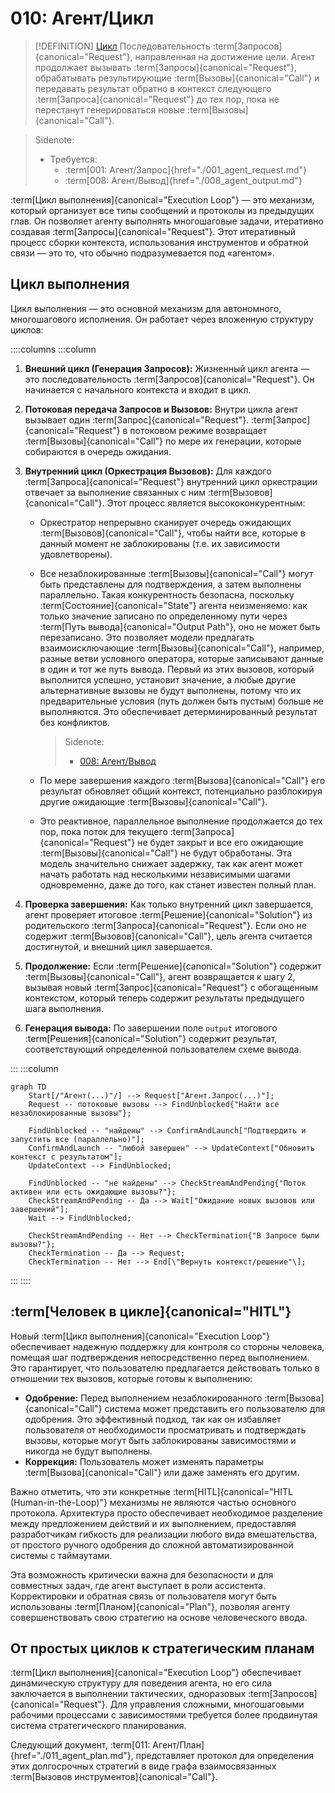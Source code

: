 # 010: Агент/Цикл

> [!DEFINITION] [Цикл](./000_glossary.md)
> Последовательность :term[Запросов]{canonical="Request"}, направленная на достижение цели. Агент продолжает вызывать :term[Запросы]{canonical="Request"}, обрабатывать результирующие :term[Вызовы]{canonical="Call"} и передавать результат обратно в контекст следующего :term[Запроса]{canonical="Request"} до тех пор, пока не перестанут генерироваться новые :term[Вызовы]{canonical="Call"}.

> Sidenote:
> - Требуется:
>   - :term[001: Агент/Запрос]{href="./001_agent_request.md"}
>   - :term[008: Агент/Вывод]{href="./008_agent_output.md"}

:term[Цикл выполнения]{canonical="Execution Loop"} — это механизм, который организует все типы сообщений и протоколы из предыдущих глав. Он позволяет агенту выполнять многошаговые задачи, итеративно создавая :term[Запросы]{canonical="Request"}. Этот итеративный процесс сборки контекста, использования инструментов и обратной связи — это то, что обычно подразумевается под «агентом».

## Цикл выполнения

Цикл выполнения — это основной механизм для автономного, многошагового исполнения. Он работает через вложенную структуру циклов:

::::columns
:::column

1.  **Внешний цикл (Генерация Запросов):** Жизненный цикл агента — это последовательность :term[Запросов]{canonical="Request"}. Он начинается с начального контекста и входит в цикл.
2.  **Потоковая передача Запросов и Вызовов:** Внутри цикла агент вызывает один :term[Запрос]{canonical="Request"}. :term[Запрос]{canonical="Request"} в потоковом режиме возвращает :term[Вызовы]{canonical="Call"} по мере их генерации, которые собираются в очередь ожидания.
3.  **Внутренний цикл (Оркестрация Вызовов):** Для каждого :term[Запроса]{canonical="Request"} внутренний цикл оркестрации отвечает за выполнение связанных с ним :term[Вызовов]{canonical="Call"}. Этот процесс является высококонкурентным:
    - Оркестратор непрерывно сканирует очередь ожидающих :term[Вызовов]{canonical="Call"}, чтобы найти все, которые в данный момент не заблокированы (т.е. их зависимости удовлетворены).
    - Все незаблокированные :term[Вызовы]{canonical="Call"} могут быть представлены для подтверждения, а затем выполнены параллельно. Такая конкурентность безопасна, поскольку :term[Состояние]{canonical="State"} агента неизменяемо: как только значение записано по определенному пути через :term[Путь вывода]{canonical="Output Path"}, оно не может быть перезаписано. Это позволяет модели предлагать взаимоисключающие :term[Вызовы]{canonical="Call"}, например, разные ветви условного оператора, которые записывают данные в один и тот же путь вывода. Первый из этих вызовов, который выполнится успешно, установит значение, а любые другие альтернативные вызовы не будут выполнены, потому что их предварительные условия (путь должен быть пустым) больше не выполняются. Это обеспечивает детерминированный результат без конфликтов.

      > Sidenote:
      > - [008: Агент/Вывод](./008_agent_output.md)

    - По мере завершения каждого :term[Вызова]{canonical="Call"} его результат обновляет общий контекст, потенциально разблокируя другие ожидающие :term[Вызовы]{canonical="Call"}.
    - Это реактивное, параллельное выполнение продолжается до тех пор, пока поток для текущего :term[Запроса]{canonical="Request"} не будет закрыт и все его ожидающие :term[Вызовы]{canonical="Call"} не будут обработаны. Эта модель значительно снижает задержку, так как агент может начать работать над несколькими независимыми шагами одновременно, даже до того, как станет известен полный план.

4.  **Проверка завершения:** Как только внутренний цикл завершается, агент проверяет итоговое :term[Решение]{canonical="Solution"} из родительского :term[Запроса]{canonical="Request"}. Если оно не содержит :term[Вызовов]{canonical="Call"}, цель агента считается достигнутой, и внешний цикл завершается.
5.  **Продолжение:** Если :term[Решение]{canonical="Solution"} содержит :term[Вызовы]{canonical="Call"}, агент возвращается к шагу 2, вызывая новый :term[Запрос]{canonical="Request"} с обогащенным контекстом, который теперь содержит результаты предыдущего шага выполнения.
6.  **Генерация вывода:** По завершении поле `output` итогового :term[Решения]{canonical="Solution"} содержит результат, соответствующий определенной пользователем схеме вывода.

:::
:::column

```mermaid
graph TD
    Start[/"Агент(...)"/] --> Request["Агент.Запрос(...)"];
    Request -- потоковые вызовы --> FindUnblocked{"Найти все незаблокированные вызовы"};

    FindUnblocked -- "найдены" --> ConfirmAndLaunch["Подтвердить и запустить все (параллельно)"];
    ConfirmAndLaunch -- "любой завершен" --> UpdateContext["Обновить контекст с результатом"];
    UpdateContext --> FindUnblocked;

    FindUnblocked -- "не найдены" --> CheckStreamAndPending{"Поток активен или есть ожидающие вызовы?"};
    CheckStreamAndPending -- Да --> Wait["Ожидание новых вызовов или завершений"];
    Wait --> FindUnblocked;

    CheckStreamAndPending -- Нет --> CheckTermination{"В Запросе были вызовы?"};
    CheckTermination -- Да --> Request;
    CheckTermination -- Нет --> End[\"Вернуть контекст/решение"\];
```

:::
::::

## :term[Человек в цикле]{canonical="HITL"}

Новый :term[Цикл выполнения]{canonical="Execution Loop"} обеспечивает надежную поддержку для контроля со стороны человека, помещая шаг подтверждения непосредственно перед выполнением. Это гарантирует, что пользователю предлагается действовать только в отношении тех вызовов, которые готовы к выполнению:

- **Одобрение:** Перед выполнением незаблокированного :term[Вызова]{canonical="Call"} система может представить его пользователю для одобрения. Это эффективный подход, так как он избавляет пользователя от необходимости просматривать и подтверждать вызовы, которые могут быть заблокированы зависимостями и никогда не будут выполнены.
- **Коррекция:** Пользователь может изменять параметры :term[Вызова]{canonical="Call"} или даже заменять его другим.

Важно отметить, что эти конкретные :term[HITL]{canonical="HITL (Human-in-the-Loop)"} механизмы не являются частью основного протокола. Архитектура просто обеспечивает необходимое разделение между предложением действий и их выполнением, предоставляя разработчикам гибкость для реализации любого вида вмешательства, от простого ручного одобрения до сложной автоматизированной системы с таймаутами.

Эта возможность критически важна для безопасности и для совместных задач, где агент выступает в роли ассистента. Корректировки и обратная связь от пользователя могут быть использованы :term[Планом]{canonical="Plan"}, позволяя агенту совершенствовать свою стратегию на основе человеческого ввода.

## От простых циклов к стратегическим планам

:term[Цикл выполнения]{canonical="Execution Loop"} обеспечивает динамическую структуру для поведения агента, но его сила заключается в выполнении тактических, одноразовых :term[Запросов]{canonical="Request"}. Для управления сложными, многошаговыми рабочими процессами с зависимостями требуется более продвинутая система стратегического планирования.

Следующий документ, :term[011: Агент/План]{href="./011_agent_plan.md"}, представляет протокол для определения этих долгосрочных стратегий в виде графа взаимосвязанных :term[Вызовов инструментов]{canonical="Call"}.
